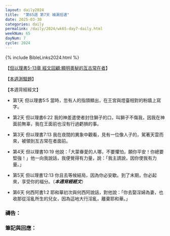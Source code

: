```yaml
---
layout: daily2024
title:  "第65週 第7天 補漏拾遺"
date: 2025-03-30
categories: daily
permalink: /daily/2024/wk65-day7-daily.html
weekNum: 65
dayNum: 7
cycle: 2024
---
```


{% include BibleLinks2024.html %}

【<a href="https://youtu.be/H5E_VWrUqZg" target="_blank">但以理書5-13章 經文回顧:顯明奧秘的亙古常在者</a>】

【<a href="https://forms.office.com/r/2FtJEbeLDC" target="_blank">本週測驗題</a>】

【本週背經經文】
+ 第1天 但以理書5:5 當時，忽有人的指頭顯出，在王宮與燈臺相對的粉牆上寫字。

+ 第2天 但以理書6:22 我的神差遣使者封住獅子的口，叫獅子不傷我，因我在神面前無辜，我在王面前也沒有行過虧損的事。

+ 第3天 但以理書7:13 我在夜間的異象中觀看，見有一位像人子的，駕著天雲而來，被領到亙古常在者面前。

+ 第4天 但以理書10:19 他說：「大蒙眷愛的人哪，不要懼怕，願你平安！你總要堅強！」他一向我說話，我便覺得有力量，說：「我主請說，因你使我有力量。」

+ 第5天 但以理書12:13 你且去等候結局，因為你必安歇。到了末期，你必起來，享受你的福分。（_**本週背經經文**_）

+ 第6天 何西阿書1:2 耶和華初次與何西阿說話，對他說：「你去娶淫婦為妻，也收那從淫亂所生的兒女，因為這地大行淫亂，離棄耶和華。」

### 禱告：

### 筆記與回應：